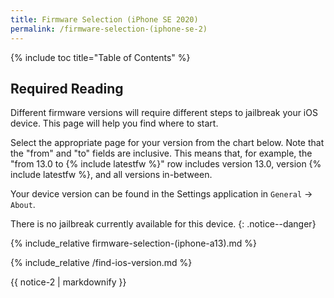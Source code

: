 ```yaml
---
title: Firmware Selection (iPhone SE 2020)
permalink: /firmware-selection-(iphone-se-2)
---
```


{% include toc title="Table of Contents" %}

## Required Reading

Different firmware versions will require different steps to jailbreak your iOS device. This page will help you find where to start.

Select the appropriate page for your version from the chart below. Note that the "from" and "to" fields are inclusive. This means that, for example, the "from 13.0 to {% include latestfw %}" row includes version 13.0, version {% include latestfw %}, and all versions in-between.

Your device version can be found in the Settings application in `General` -> `About`.

There is no jailbreak currently available for this device.
{: .notice--danger}

{% include_relative firmware-selection-(iphone-a13).md %}
  
{% include_relative /find-ios-version.md %}


<div class="notice">{{ notice-2 | markdownify }}</div>
